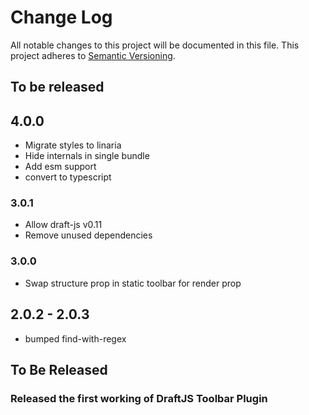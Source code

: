 # Change Log

All notable changes to this project will be documented in this file.
This project adheres to [Semantic Versioning](http://semver.org/).

## To be released

## 4.0.0

- Migrate styles to linaria
- Hide internals in single bundle
- Add esm support
- convert to typescript

### 3.0.1

- Allow draft-js v0.11
- Remove unused dependencies

### 3.0.0

- Swap structure prop in static toolbar for render prop

## 2.0.2 - 2.0.3

- bumped find-with-regex

## To Be Released

### Released the first working of DraftJS Toolbar Plugin

